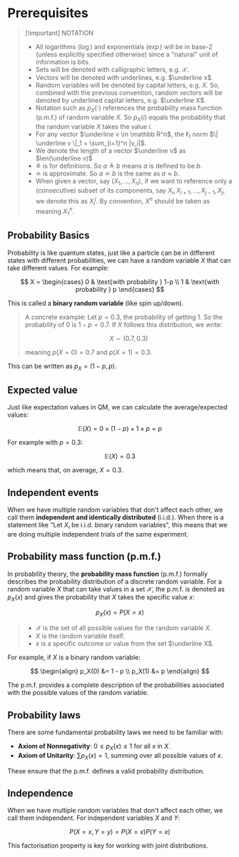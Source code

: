 # Prerequisites

> [!important] NOTATION
> - All logarithms ($\log$) and exponentials ($\exp$) will be in base-$2$ (unless explicitly specified otherwise) since a "natural" unit of information is bits.
> - Sets will be denoted with calligraphic letters, e.g. $\mathcal X$.
> - Vectors will be denoted with underlines, e.g. $\underline x$.
> - Random variables will be denoted by capital letters, e.g. $X$. So, combined with the previous convention, random _vectors_ will be denoted by underlined capital letters, e.g. $\underline X$.
> - Notation such as $p_X(\cdot)$ references the probability mass function (p.m.f.) of random variable $X$. So $p_X(i)$ equals the probability that the random variable $X$ takes the value $i$.
> - For any vector $\underline v \in \mathbb R^n$, the $\ell_1$ norm $\| \underline v \|_1 = \sum_{i=1}^n |v_i|$.
> - We denote the length of a vector $\underline v$ as $len(\underline v)$
> - $\triangleq$ is for definitions. So $a \triangleq b$ means $a$ is defined to be $b$.
> - $\doteq$ is approximate. So $a \doteq b$ is the same as $a \approx b$.
> - When given a vector, say $(X_1, ..., X_n)$, if we want to reference only a (consecutive) subset of its components, say $X_i, X_{i+1}, ..., X_{j-1}, X_j$, we denote this as $X_i^j$. By convention, $X^n$ should be taken as meaning $X_1^n$.

## Probability Basics

Probability is like quantum states, just like a particle can be in different states with different probabilities, we can have a random variable $X$ that can take different values. For example:

$$
X = \begin{cases}
0 & \text{with probability } 1-p \\
1 & \text{with probability } p
\end{cases}
$$

This is called a **binary random variable** (like spin up/down).

> A concrete example: Let $p = 0.3$, the probability of getting $1$. So the probability of $0$ is $1 - p = 0.7$. If $X$ follows this distribution, we write:
>
> $$X \sim (0.7, 0.3)$$
>
> meaning $p(X=0) = 0.7$ and $p(X=1) = 0.3$.

This can be written as $p_X = (1-p, p)$.

## Expected value

Just like expectation values in QM, we can calculate the average/expected values:

$$
\mathbb E(X) = 0 \times (1-p) + 1 \times p = p
$$

For example with $p = 0.3$:

$$
\mathbb E(X) = 0.3
$$

which means that, on average, $X = 0.3$.

## Independent events

When we have multiple random variables that don't affect each other, we call them **independent and identically distributed** (i.i.d.). When there is a statement like "Let $X_i$ be i.i.d. binary random variables", this means that we are doing multiple independent trials of the same experiment.

## Probability mass function (p.m.f.)

In probability theory, the **probability mass function** (p.m.f.) formally describes the probability distribution of a discrete random variable. For a random variable $X$ that can take values in a set $\mathcal X$, the p.m.f. is denoted as $p_X(x)$ and gives the probability that $X$ takes the specific value $x$:

$$
p_X(x) = P(X = x)
$$

> - $\mathcal X$ is the set of all possible values for the random variable $X$.
> - $X$ is the random variable itself.
> - $x$ is a specific outcome or value from the set $\underline X$.

For example, if $X$ is a binary random variable:

$$
\begin{align}
p_X(0) &= 1 - p \\
p_X(1) &= p
\end{align}
$$

The p.m.f. provides a complete description of the probabilities associated with the possible values of the random variable.

## Probability laws

There are some fundamental probability laws we need to be familiar with:

- **Axiom of Nonnegativity**: $0 \le p_X(x) \le 1$ for all $x$ in $X$.
- **Axiom of Unitarity**: $\sum p_X(x) = 1$, summing over all possible values of $x$.

These ensure that the p.m.f. defines a valid probability distribution.

## Independence

When we have multiple random variables that don't affect each other, we call them independent. For independent variables $X$ and $Y$:

$$
P(X = x, Y=y) = P(X=x) P(Y=x)
$$

This factorisation property is key for working with joint distributions.
